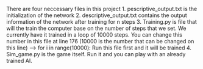 There are four neccessary files in this project
    1. pescriptive_output.txt is the initialization of the network
    2. descriptive_output.txt contains the output information of the network after training for n steps
    3. Training.py is file that will the train the computer base on the number of steps that we set. We currently have it trained in a loop of 10000 steps. You can change this number in this file at line 176 (10000 is the number that can be changed on this line)
    -->  for i in range(10000): 
        Run this file first and it will be trained
    4. Sim_game.py is the game itself. Run it and you can play with an already trained AI.